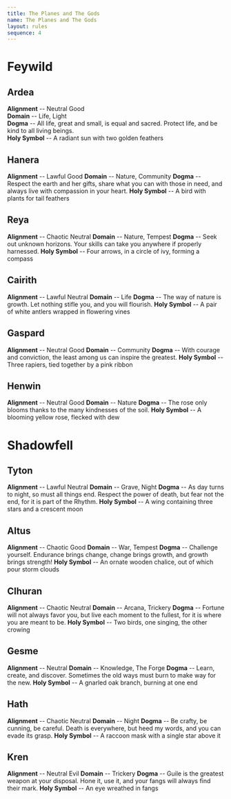 ```yaml
---
title: The Planes and The Gods
name: The Planes and The Gods
layout: rules
sequence: 4
---
```


# Feywild
## Ardea
**Alignment** -- Neutral Good\
**Domain** -- Life, Light\
**Dogma** -- All life, great and small, is equal and sacred. Protect life, and be kind to all living beings.\
**Holy Symbol** -- A radiant sun with two golden feathers

## Hanera
**Alignment** -- Lawful Good
**Domain** -- Nature, Community
**Dogma** -- Respect the earth and her gifts, share what you can with those in need, and always live with compassion in your heart.
**Holy Symbol** -- A bird with plants for tail feathers

## Reya
**Alignment** -- Chaotic Neutral
**Domain** -- Nature, Tempest
**Dogma** -- Seek out unknown horizons. Your skills can take you anywhere if properly harnessed.
**Holy Symbol** -- Four arrows, in a circle of ivy, forming a compass

## Cairith
**Alignment** -- Lawful Neutral
**Domain** -- Life
**Dogma** -- The way of nature is growth. Let nothing stifle you, and you will flourish.
**Holy Symbol** -- A pair of white antlers wrapped in flowering vines

## Gaspard
**Alignment** -- Neutral Good
**Domain** -- Community
**Dogma** -- With courage and conviction, the least among us can inspire the greatest.
**Holy Symbol** -- Three rapiers, tied together by a pink ribbon

## Henwin
**Alignment** -- Neutral Good
**Domain** -- Nature
**Dogma** -- The rose only blooms thanks to the many kindnesses of the soil.
**Holy Symbol** -- A blooming yellow rose, flecked with dew

# Shadowfell
## Tyton
**Alignment** -- Lawful Neutral
**Domain** -- Grave, Night
**Dogma** -- As day turns to night, so must all things end. Respect the power of death, but fear not the end, for it is part of the Rhythm.
**Holy Symbol** -- A wing containing three stars and a crescent moon

## Altus
**Alignment** -- Chaotic Good
**Domain** -- War, Tempest
**Dogma** -- Challenge yourself. Endurance brings change, change brings growth, and growth brings strength!
**Holy Symbol** -- An ornate wooden chalice, out of which pour storm clouds

## Clhuran
**Alignment** -- Chaotic Neutral
**Domain** -- Arcana, Trickery
**Dogma** -- Fortune will not always favor you, but live each moment to the fullest, for it is where you are meant to be.
**Holy Symbol** -- Two birds, one singing, the other crowing
## Gesme
**Alignment** -- Neutral
**Domain** -- Knowledge, The Forge
**Dogma** -- Learn, create, and discover. Sometimes the old ways must burn to make way for the new.
**Holy Symbol** -- A gnarled oak branch, burning at one end

## Hath
**Alignment** -- Chaotic Neutral
**Domain** -- Night
**Dogma** -- Be crafty, be cunning, be careful. Death is everywhere, but heed my words, and you can evade its grasp.
**Holy Symbol** -- A raccoon mask with a single star above it

## Kren
**Alignment** -- Neutral Evil
**Domain** -- Trickery
**Dogma** -- Guile is the greatest weapon at your disposal. Hone it, use it, and your fangs will always find their mark.
**Holy Symbol** -- An eye wreathed in fangs

<!--stackedit_data:
eyJoaXN0b3J5IjpbMzM4Njg4Mjc1XX0=
-->
